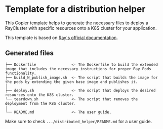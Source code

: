 # Template for a distribution helper

This Copier template helps to generate the necessary files to deploy a RayCluster with specific resources onto a K8S cluster for your application.

This template is based on [Ray's official documentation](https://docs.ray.io/en/latest/cluster/kubernetes/getting-started/raycluster-quick-start.html#kuberay-raycluster-quickstart).

## Generated files

```
├── Dockerfile                <- The Dockerfile to build the extended image that includes the necessary instructions for proper Ray Pods functionality.
├── build_N_publish_image.sh  <- The script that builds the image for the pods by extending the given base image and publishes it.
│
├── deploy.sh                 <- The script that deploys the desired resources onto the K8S cluster.
└── teardown.sh               <- The script that removes the deployment from the K8S cluster.
│
└── README.md                 <- The user guide.
```

Make sure to check `.../distributed_helper/README.md` for a user guide.